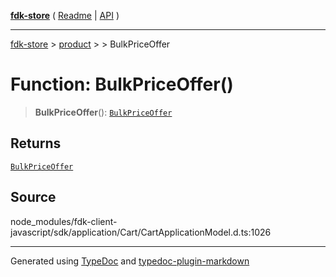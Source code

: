 [**fdk-store**](../../../README.md) ( [Readme](../../../README.md) \| [API](../../../API.md) )

---

[fdk-store](../../../API.md) > [product](../../README.md) > [<internal>](../README.md) > BulkPriceOffer

# Function: BulkPriceOffer()

> **BulkPriceOffer**(): [`BulkPriceOffer`](../type-aliases/type-alias.BulkPriceOffer.md)

## Returns

[`BulkPriceOffer`](../type-aliases/type-alias.BulkPriceOffer.md)

## Source

node_modules/fdk-client-javascript/sdk/application/Cart/CartApplicationModel.d.ts:1026

---

Generated using [TypeDoc](https://typedoc.org/) and [typedoc-plugin-markdown](https://www.npmjs.com/package/typedoc-plugin-markdown)

